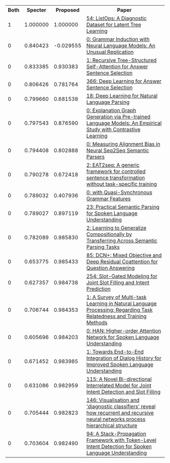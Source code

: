 <html><table><tr>
<th>Both</th>
<th>Specter</th>
<th>Proposed</th>
<th>Paper</th>
</tr>
<tr>
<td>1</td>
<td>1.000000</td>
<td>1.000000</td>
<td><a href="https://www.semanticscholar.org/paper/8b354d76813bd5375e7e5c8d17f630bec5936a01">54: ListOps: A Diagnostic Dataset for Latent Tree Learning</a></td>
</tr>
<tr>
<td>0</td>
<td>0.840423</td>
<td>-0.029555</td>
<td><a href="https://www.semanticscholar.org/paper/346607cdb704b80d88054c2aa8abb7261b073f99">0: Grammar Induction with Neural Language Models: An Unusual Replication</a></td>
</tr>
<tr>
<td>0</td>
<td>0.833385</td>
<td>0.930383</td>
<td><a href="https://www.semanticscholar.org/paper/061c712d9bb32439c70d9d3c01882f4097fc3df3">1: Recursive Tree-Structured Self-Attention for Answer Sentence Selection</a></td>
</tr>
<tr>
<td>0</td>
<td>0.806426</td>
<td>0.781764</td>
<td><a href="https://www.semanticscholar.org/paper/4cfad7889dc12825309325cd4b4f3febed424e36">366: Deep Learning for Answer Sentence Selection</a></td>
</tr>
<tr>
<td>0</td>
<td>0.799660</td>
<td>0.681538</td>
<td><a href="https://www.semanticscholar.org/paper/9bb6966a091f6401d94da768583e882961ee2312">18: Deep Learning for Natural Language Parsing</a></td>
</tr>
<tr>
<td>0</td>
<td>0.797543</td>
<td>0.876590</td>
<td><a href="https://www.semanticscholar.org/paper/0907f2fe9d8305976a539877ef2b48b553e4fb63">0: Explanation Graph Generation via Pre-trained Language Models: An Empirical Study with Contrastive Learning</a></td>
</tr>
<tr>
<td>0</td>
<td>0.794408</td>
<td>0.802888</td>
<td><a href="https://www.semanticscholar.org/paper/d16aa476d37933635411070a8b1233c01af77554">0: Measuring Alignment Bias in Neural Seq2Seq Semantic Parsers</a></td>
</tr>
<tr>
<td>0</td>
<td>0.790278</td>
<td>0.672418</td>
<td><a href="https://www.semanticscholar.org/paper/a21a5a62d78655b9c27a688336dbe0c94b46b687">2: EAT2seq: A generic framework for controlled sentence transformation without task-specific training</a></td>
</tr>
<tr>
<td>0</td>
<td>0.789032</td>
<td>0.407936</td>
<td><a href="https://www.semanticscholar.org/paper/3451b97c830177fd3b2667e4cb88678e106bd3c4">0: with Quasi-Synchronous Grammar Features</a></td>
</tr>
<tr>
<td>0</td>
<td>0.789027</td>
<td>0.897119</td>
<td><a href="https://www.semanticscholar.org/paper/5b42a05a87ad7addbac71faadb8d17c91c6b0fb5">23: Practical Semantic Parsing for Spoken Language Understanding</a></td>
</tr>
<tr>
<td>0</td>
<td>0.782089</td>
<td>0.985830</td>
<td><a href="https://www.semanticscholar.org/paper/c764ecba2bace12b9bfb9c2b0651a12ff6888ea7">2: Learning to Generalize Compositionally by Transferring Across Semantic Parsing Tasks</a></td>
</tr>
<tr>
<td>0</td>
<td>0.653775</td>
<td>0.985433</td>
<td><a href="https://www.semanticscholar.org/paper/0342f5bf7f7b8f26ff4380846f9e577ae6fdd88a">85: DCN+: Mixed Objective and Deep Residual Coattention for Question Answering</a></td>
</tr>
<tr>
<td>0</td>
<td>0.627357</td>
<td>0.984738</td>
<td><a href="https://www.semanticscholar.org/paper/903ec87f1eb8759520feecaf4a719608fa761e58">254: Slot-Gated Modeling for Joint Slot Filling and Intent Prediction</a></td>
</tr>
<tr>
<td>0</td>
<td>0.706744</td>
<td>0.984353</td>
<td><a href="https://www.semanticscholar.org/paper/42b103b6b4d4f6ba58d13ab9b3c3f201bb65dd1e">1: A Survey of Multi-task Learning in Natural Language Processing: Regarding Task Relatedness and Training Methods</a></td>
</tr>
<tr>
<td>0</td>
<td>0.605696</td>
<td>0.984203</td>
<td><a href="https://www.semanticscholar.org/paper/1a3871cb44d8143e822e48da61019feddf6314a3">0: HAN: Higher-order Attention Network for Spoken Language Understanding</a></td>
</tr>
<tr>
<td>0</td>
<td>0.671452</td>
<td>0.983985</td>
<td><a href="https://www.semanticscholar.org/paper/49e628b162d7be2157354953d717dbbfecdea615">1: Towards End-to-End Integration of Dialog History for Improved Spoken Language Understanding</a></td>
</tr>
<tr>
<td>0</td>
<td>0.631086</td>
<td>0.982959</td>
<td><a href="https://www.semanticscholar.org/paper/52919d9a881eee8645a1ff796d75137d5d8d9383">115: A Novel Bi-directional Interrelated Model for Joint Intent Detection and Slot Filling</a></td>
</tr>
<tr>
<td>0</td>
<td>0.705444</td>
<td>0.982823</td>
<td><a href="https://www.semanticscholar.org/paper/97856a4c31fec7b189446a130aab4cbfa8d6a3e8">146: Visualisation and 'diagnostic classifiers' reveal how recurrent and recursive neural networks process hierarchical structure</a></td>
</tr>
<tr>
<td>0</td>
<td>0.703604</td>
<td>0.982490</td>
<td><a href="https://www.semanticscholar.org/paper/d53733e06efd8fb53e584605ee601af0394d9c3d">94: A Stack-Propagation Framework with Token-Level Intent Detection for Spoken Language Understanding</a></td>
</tr>
</table></html>
